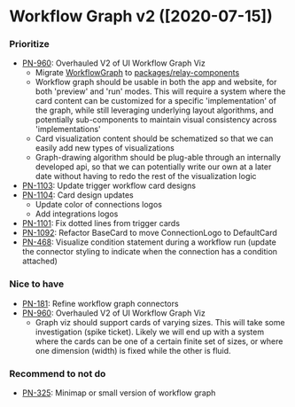 # Workflow Graph v2 ([2020-07-15])

### Prioritize

- [PN-960](https://tickets.puppetlabs.com/browse/PN-960): Overhauled V2 of UI Workflow Graph Viz
    - Migrate [WorkflowGraph](https://github.com/puppetlabs/relay-ui/tree/development/packages/relay-app/src/client/components/WorkflowGraph) to [packages/relay-components](https://github.com/puppetlabs/relay-ui/tree/development/packages/relay-components)
    - Workflow graph should be usable in both the app and website, for both 'preview' and 'run' modes. This will require a system where the card content can be customized for a specific 'implementation' of the graph, while still leveraging underlying layout algorithms, and potentially sub-components to maintain visual consistency across 'implementations'
    - Card visualization content should be schematized so that we can easily add new types of visualizations
    - Graph-drawing algorithm should be plug-able through an internally developed api, so that we can potentially write our own at a later date without having to redo the rest of the visualization logic
- [PN-1103](https://tickets.puppetlabs.com/browse/PN-1103): Update trigger workflow card designs
- [PN-1104](https://tickets.puppetlabs.com/browse/PN-1104): Card design updates
    - Update color of connections logos
    - Add integrations logos
- [PN-1101](https://tickets.puppetlabs.com/browse/PN-1101): Fix dotted lines from trigger cards
- [PN-1092](https://tickets.puppetlabs.com/browse/PN-1092): Refactor BaseCard to move ConnectionLogo to DefaultCard
- [PN-468](https://tickets.puppetlabs.com/browse/PN-468): Visualize condition statement during a workflow run (update the connector styling to indicate when the connection has a condition attached)

### Nice to have

- [PN-181](https://tickets.puppetlabs.com/browse/PN-181): Refine workflow graph connectors
- [PN-960](https://tickets.puppetlabs.com/browse/PN-960): Overhauled V2 of UI Workflow Graph Viz
    - Graph viz should support cards of varying sizes. This will take some investigation (spike ticket). Likely we will end up with a system where the cards can be one of a certain finite set of sizes, or where one dimension (width) is fixed while the other is fluid.

### Recommend to not do

- [PN-325](https://tickets.puppetlabs.com/browse/PN-325): Minimap or small version of workflow graph
